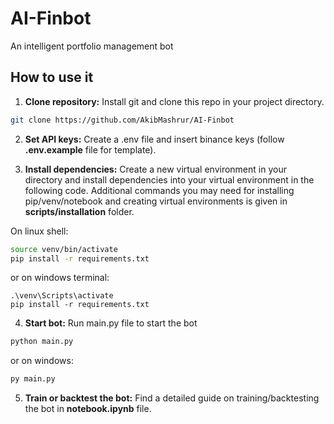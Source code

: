# AI-Finbot
An intelligent portfolio management bot

## How to use it

1. **Clone repository:** Install git and clone this repo in your project directory.

```bash
git clone https://github.com/AkibMashrur/AI-Finbot
```

2. **Set API keys:** Create a .env file and insert binance keys (follow **.env.example** file for template). 

3. **Install dependencies:** Create a new virtual environment in your directory and install dependencies into your virtual environment in the following code. Additional commands you may need for installing pip/venv/notebook and creating virtual environments is given in **scripts/installation** folder. 

On linux shell:
```bash
source venv/bin/activate
pip install -r requirements.txt
```
or on windows terminal:
```terminal
.\venv\Scripts\activate
pip install -r requirements.txt
```

4. **Start bot:** Run main.py file to start the bot

```bash
python main.py
```
or on windows:
```bash
py main.py
```

5. **Train or backtest the bot:** Find a detailed guide on training/backtesting the bot in **notebook.ipynb** file.